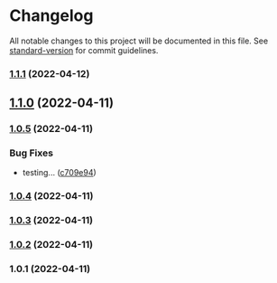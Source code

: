 # Changelog

All notable changes to this project will be documented in this file. See [standard-version](https://github.com/conventional-changelog/standard-version) for commit guidelines.

### [1.1.1](https://github.com/bharat5604/conventional-commit/compare/v1.1.0...v1.1.1) (2022-04-12)

## [1.1.0](https://github.com/bharat5604/conventional-commit/compare/v1.0.5...v1.1.0) (2022-04-11)

### [1.0.5](https://github.com/bharat5604/conventional-commit/compare/v1.0.4...v1.0.5) (2022-04-11)


### Bug Fixes

* testing... ([c709e94](https://github.com/bharat5604/conventional-commit/commit/c709e94de1e3fa16f6250ce7b49b745487e435fb))

### [1.0.4](https://github.com/bharat5604/conventional-commit/compare/v1.0.3...v1.0.4) (2022-04-11)

### [1.0.3](https://github.com/bharat5604/conventional-commit/compare/v1.0.2...v1.0.3) (2022-04-11)

### [1.0.2](https://github.com/bharat5604/conventional-commit/compare/v1.0.1...v1.0.2) (2022-04-11)

### 1.0.1 (2022-04-11)
